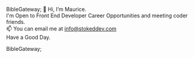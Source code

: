  BibleGateway;
👋 Hi, I’m Maurice.
<br>
I'm Open to Front End Developer Career Opportunities and meeting coder friends.
<br>
 📫 You can email me at info@stokeddev.com
 <br>
Have a Good Day.

<!---
stokedDev/stokedDev is a ✨ special ✨ repository because its `README.md` (this file) appears on your GitHub profile.
You can click the Preview link to take a look at your changes.
--->
BibleGateway;
